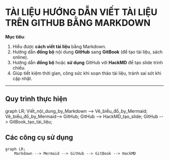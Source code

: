 # TÀI LIỆU HƯỚNG DẪN VIẾT TÀI LIỆU TRÊN GITHUB BẰNG MARKDOWN

**Mục tiêu**:  
1. Hiểu được **cách viết tài liệu** bằng Markdown.  
2. Hướng dẫn **đồng bộ** nội dung **GitHub** sang **GitBook** (để tạo tài liệu, sách online).  
3. Hướng dẫn **đồng bộ** hoặc **sử dụng** GitHub với **HackMD** để tạo slide trình chiếu.
4. Giúp tiết kiệm thời gian, công sức khi soạn thảo tài liệu, tránh sai sót khi cập nhật.

---

## Quy trình thực hiện

graph LR;
    Viết_nội_dung_by_Markdown --> Vẽ_biểu_đồ_by_Mermaid;
    Vẽ_biểu_đồ_by_Mermaid--> GitHub;
    GitHub --> HackMD_tạo_slide;
    GitHub --> GitBook_tạo_tài_liệu;


## Các công cụ sử dụng

```mermaid
graph LR;
    Markdown --> Mermaid --> GitHub --> GitBook --> HackMD
   

